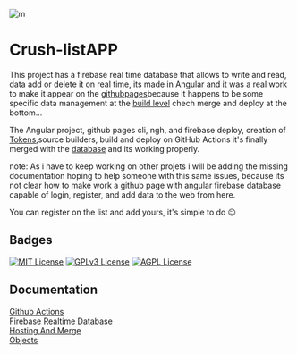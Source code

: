 
![m](https://github.com/jose-campos1/Crush-list/assets/106594685/20f7e27c-9ba2-4953-a3c5-b09099b777d1)


# Crush-listAPP

This project has a firebase real time database that allows to write and read, data add or delete it on real time, its made in Angular and it was a real work to make it appear on the [githubpages](https://jose-campos1.github.io/Crush-list/dist/login)because it happens to be some specific data management at the [build level](https://github.com/jose-campos1/Crush-list/blob/master/package.json) chech merge and deploy at the bottom...

The Angular project, github pages cli, ngh, and firebase deploy, creation of [Tokens](https://github.com/jose-campos1/Crush-list/blob/master/src/app/data.services.ts),source builders, build and deploy on GitHub Actions it's finally merged with the [database](https://console.firebase.google.com/u/0/project/data-base1-8cf55/database/data-base1-8cf55-default-rtdb/data?hl=es) and its working properly.
 
note: As i have to keep working on other projets i will be adding the missing documentation hoping to help someone with this same issues, because its not clear how to make work a github page with angular firebase database capable of login, register, and add data to the web from here.

You can register on the list and add yours, it's simple to do 😉



## Badges

[![MIT License](https://img.shields.io/badge/License-MIT-green.svg)](https://choosealicense.com/licenses/mit/)
[![GPLv3 License](https://img.shields.io/badge/License-GPL%20v3-yellow.svg)](https://opensource.org/licenses/)
[![AGPL License](https://img.shields.io/badge/license-AGPL-blue.svg)](http://www.gnu.org/licenses/agpl-3.0)

## Documentation 
[Github Actions](https://github.com/marketplace/actions/github-action-for-firebase)
<br>
[Firebase Realtime Database](https://firebase.google.com/docs/hosting/quickstart)
<br>
[Hosting And Merge](https://github.com/jose-campos1/Crush-list/tree/master/.github/workflows)
<br>
[Objects](https://github.com/jose-campos1/Crush-list/tree/master/src/app)


